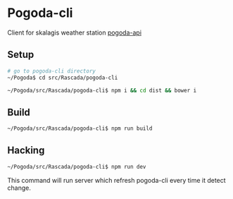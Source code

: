 # Pogoda-cli

Client for skalagis weather station [pogoda-api](https://github.com/skalagi/pogoda-api)

## Setup
```sh
# go to pogoda-cli directory
~/Pogoda$ cd src/Rascada/pogoda-cli

~/Pogoda/src/Rascada/pogoda-cli$ npm i && cd dist && bower i
```

## Build
```sh
~/Pogoda/src/Rascada/pogoda-cli$ npm run build
```

## Hacking
```sh
~/Pogoda/src/Rascada/pogoda-cli$ npm run dev
```
This command will run server which refresh pogoda-cli every time it detect change.
